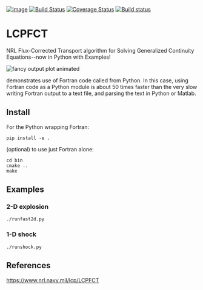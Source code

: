 [![image](https://zenodo.org/badge/32956122.svg)](https://zenodo.org/badge/latestdoi/32956122)
[![Build Status](https://travis-ci.org/scivision/LCPFCT.svg?branch=master)](https://travis-ci.org/scivision/LCPFCT)
[![Coverage Status](https://coveralls.io/repos/github/scivision/LCPFCT/badge.svg?branch=master)](https://coveralls.io/github/scivision/LCPFCT?branch=master)
[![Build status](https://ci.appveyor.com/api/projects/status/g8jiwi1m4tqvb2km?svg=true)](https://ci.appveyor.com/project/scivision/lcpfct)

# LCPFCT

NRL Flux-Corrected Transport algorithm for Solving Generalized
Continuity Equations--now in Python with Examples!

![fancy output plot animated](tests/fast2d.gif)

demonstrates use of Fortran code called from Python. In this case, using
Fortran code as a Python module is about 50 times faster than the very
slow writing Fortran output to a text file, and parsing the text in
Python or Matlab.

## Install

For the Python wrapping Fortran:

    pip install -e .

(optional) to use just Fortran alone:

    cd bin
    cmake ..
    make

## Examples

### 2-D explosion

    ./runfast2d.py

### 1-D shock

    ./runshock.py

## References

<https://www.nrl.navy.mil/lcp/LCPFCT>
